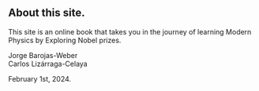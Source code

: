 ## About this site.

This site is an online book that takes you in the journey of learning Modern Physics 
by Exploring Nobel prizes.

Jorge Barojas-Weber<br>
Carlos Lizárraga-Celaya

February 1st,  2024.

